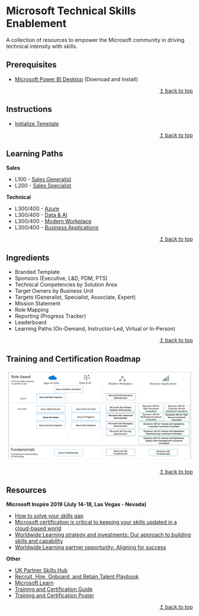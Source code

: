 # Microsoft Technical Skills Enablement
A collection of resources to empower the Microsoft community in driving technical intensity with skills.

## Prerequisites
* [Microsoft Power BI Desktop](https://www.microsoft.com/en-us/download/details.aspx?id=45331) (Downoad and Install)

<div align="right"><a href="#microsoft-partner-technical-skills-enablement">↥ back to top</a></div>


## Instructions
* [Initialize Template](guides/01-setup-template.md)

<div align="right"><a href="#microsoft-partner-technical-skills-enablement">↥ back to top</a></div>

## Learning Paths
**Sales**
* L100 - [Sales Generalist](paths/sales-generalist.md)
* L200 - [Sales Specialist](paths/sales-specialist.md)

**Technical**
* L300/400 - [Azure](paths/technical-azure.md)
* L300/400 - [Data & AI](paths/technical-data-ai.md)
* L300/400 - [Modern Workplace](paths/technical-modern-workplace.md)
* L300/400 - [Business Applications](paths/technical-business-apps.md)

<div align="right"><a href="#microsoft-partner-technical-skills-enablement">↥ back to top</a></div>

## Ingredients
* Branded Template
* Sponsors (Executive, L&D, PDM, PTS)
* Technical Competencies by Solution Area
* Target Owners by Business Unit
* Targets (Generalist, Specialist, Associate, Expert)
* Mission Statement
* Role Mapping
* Reporting (Progress Tracker)
* Leaderboard
* Learning Paths (On-Demand, Instructor-Led, Virtual or In-Person)

<div align="right"><a href="#microsoft-partner-technical-skills-enablement">↥ back to top</a></div>

## Training and Certification Roadmap
[![alt text](images/img-training-cert-roadmap.png "Training and Certification Roadmap")](../../raw/master/images/img-training-cert-roadmap.png) 

<div align="right"><a href="#microsoft-partner-technical-skills-enablement">↥ back to top</a></div>

## Resources
**Microsoft Inspire 2019 (July 14-18, Las Vegas - Nevada)**  
* [How to solve your skills gap](https://myinspire.microsoft.com/sessions/7112d75b-f0c6-4f49-b369-939efe893102)
* [Microsoft certification is critical to keeping your skills updated in a cloud-based world](https://myinspire.microsoft.com/sessions/bb862e48-7249-4065-93a1-2771f29d1083)
* [Worldwide Learning strategy and investments: Our approach to building skills and capability](https://myinspire.microsoft.com/sessions/3fd9a6ff-5994-4eff-ba6c-0f4009e7fcd9)
* [Worldwide Learning partner opportunity: Aligning for success](https://myinspire.microsoft.com/sessions/78e45cba-2705-4701-8235-b4c554678eab)

**Other**
* [UK Partner Skills Hub](https://partner.microsoft.com/en-gb/training/partnerskills)
* [Recruit, Hire, Onboard, and Retain Talent Playbook](https://partner.microsoft.com/en-us/campaigns/recruit-hire-onboard-playbook)
* [Microsoft Learn](https://aka.ms/learn)
* [Training and Certification Guide](https://query.prod.cms.rt.microsoft.com/cms/api/am/binary/RWtQJJ)
* [Training and Certification Poster](https://query.prod.cms.rt.microsoft.com/cms/api/am/binary/RE2PjDI)

<div align="right"><a href="#microsoft-partner-technical-skills-enablement">↥ back to top</a></div>